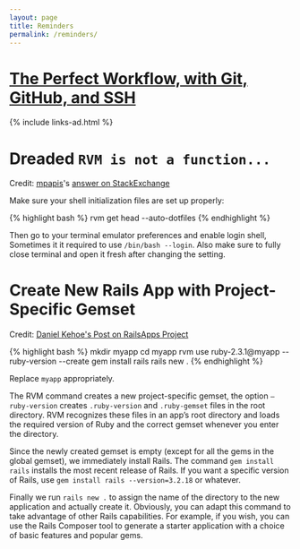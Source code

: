 ```yaml
---
layout: page
title: Reminders 
permalink: /reminders/
---
```


# [The Perfect Workflow, with Git, GitHub, and SSH](https://code.tutsplus.com/tutorials/the-perfect-workflow-with-git-github-and-ssh--net-19564)

{% include links-ad.html %}

# Dreaded `RVM is not a function...` 

Credit: [mpapis](http://stackoverflow.com/users/497756/mpapis)'s 
[answer on StackExchange](http://stackoverflow.com/a/14289460/4257137)

Make sure your shell initialization files are set up properly:

{% highlight bash %}
rvm get head --auto-dotfiles
{% endhighlight %}

Then go to your terminal emulator preferences and enable login shell, 
Sometimes it it required to use `/bin/bash --login`. Also make sure to fully 
close terminal and open it fresh after changing the setting.

# Create New Rails App with Project-Specific Gemset

Credit: [Daniel Kehoe's Post on RailsApps Project](http://railsapps.github.io/installrubyonrails-mac.html)

{% highlight bash %}
 mkdir myapp
 cd myapp
 rvm use ruby-2.3.1@myapp --ruby-version --create 
 gem install rails
 rails new .
{% endhighlight %}

Replace `myapp` appropriately. 

The RVM command creates a new project-specific gemset, the option 
`—ruby-version` creates `.ruby-version` and `.ruby-gemset` files in the root 
directory. RVM recognizes these files in an app’s root directory and loads the 
required version of Ruby and the correct gemset whenever you enter the 
directory.

Since the newly created gemset is empty (except for all the gems in the 
global gemset), we immediately install Rails. The command `gem install rails` 
installs the most recent release of Rails. If you want a specific version
of Rails, use `gem install rails --version=3.2.18` or whatever.

Finally we run `rails new .` to assign the name of the directory to the 
new application and actually create it. Obviously, you can adapt this command
to take advantage of other Rails capabilities. For example, if you wish, you 
can use the Rails Composer tool to generate a starter application with a 
choice of basic features and popular gems.
